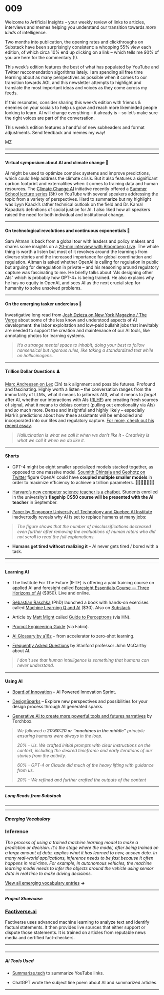 # 009

Welcome to Artificial Insights – your weekly review of links to articles, interviews and memes helping you understand our transition towards _more kinds_ of intelligence.

Two months into publication, the opening rates and clickthroughs on Substack have been surprisingly consistent: a whopping 55% view each edition, of which circa 10% end up clicking on a link – which tells me 90% of you are here for the commentary \(\!\).

This week’s edition features the best of what has populated by YouTube and Twitter reccomendation algorithms lately. I am spending all free time learning about as many perspectives as possible when it comes to our transition towards AGI, and this newsletter attempts to highlight and translate the most important ideas and voices as they come across my feeds.

If this resonates, consider sharing this week’s edition with friends & enemies on your socials to help us grow and reach more likeminded people looking to learn. AI will change everything – it already is – so let’s make sure the right voices are part of the conversation.

This week’s edition features a handful of new subheaders and format adjustments. Send feedback and memes my way\!

MZ

* * *

* * *

#### Virtual symposium about AI and climate change 🌊

AI might be used to optimize complex systems and improve predictions, which could help address the climate crisis. But it also features a significant carbon footprint and externalities when it comes to training data and human resources. The [Climate Change AI](https://www.youtube.com/@ClimateChangeAI) initiative recently offered a [Summer School lecture series](https://www.youtube.com/watch?v=WBfdMX5pXt0) \(3h\) on YouTube with several speakers addressing the topic from a variety of perspectives. Hard to summarize but my highlight was Lyyn Kaack’s rather technical outlook on the field and Dr. Kamal Kapadia’s definitions of social justice for AI. I also liked how all speakers raised the need for both individual and institutional change.

* * *

#### On technological revolutions and continuous exponentials 👀

Sam Altman is back from a global tour with leaders and policy makers and shares some insights on a [20-min interview with Bloomberg Live](https://www.youtube.com/watch?v=A5uMNMAWi3E). The whole thing is worth a listen but most of it revolves around the learnings from diverse stories and the increased importance for global coordination and regulation. Altman is asked whether OpenAI is calling for regulation in public but arguing for deregulation in private – and his reasoning around regulatory capture was fascinating to me. He briefly talks about “AIs designing other AIs” which is probably how GPT-4+ is being trained. He also explains why he has no equity in OpenAI, and sees AI as the next crucial step for humanity to solve unsolved problems.

* * *

#### On the emerging tasker underclass 🛟

Investigative long read from [Josh Dzieza on New York Magazine / The Verge](https://www.theverge.com/features/23764584/ai-artificial-intelligence-data-notation-labor-scale-surge-remotasks-openai-chatbots) about some of the less know and understood aspects of AI development: the labor exploitation and low-paid bullshit jobs that inevitably are needed to support the creation and maintenance of our AI tools, like annotating photos for learning systems.

> _It’s a strange mental space to inhabit, doing your best to follow nonsensical but rigorous rules, like taking a standardized test while on hallucinogens._

* * *

#### Trillion Dollar Questions ♟️

[Marc Andreesen on Lex](https://www.youtube.com/watch?v=-hxeDjAxvJ8) \(3h\) talk alignment and possible futures. Profound and fascinating. Highly worth a listen – the conversation ranges from the immortality of LLMs, what it means to jailbreak AGI, what it means to _forget_ after AI, whether our interactions with AIs \([RLHF](https://newsletter.envisioning.io/p/emerging-vocabulary)\) are creating fresh sources of signal, what it means to debias content \(pulling out emotionality via AIs\) and _so_ much more. Dense and insightful and highly likely – especially Mark’s predictions about how these assistants will be embodied and incorporated into our lifes and regulatory capture. [For more, check out his recent essay](https://a16z.com/2023/06/06/ai-will-save-the-world/).

> _Hallucination is what we call it when we don’t like it - Creativity is what we call it when we do like it._

* * *

#### Shorts

* GPT-4 might be eight smaller specialized models stacked together, as opposed to one massive model. [Soumith Chintala and Geohotz on Twitter](https://twitter.com/soumithchintala/status/1671267150101721090) figure OpenAI could have **coupled multiple smaller models** in order to maximize efficiency to achieve a trillion parameters. 👶🏽👶🏽👶🏽🧥

* [Harvard’s new computer science teacher is a chatbot](https://www.independent.co.uk/tech/harvard-chatbot-teacher-computer-science-b2363114.html). Students enrolled in the university’s **flagship CS50 course will be presented with the AI teacher** in September.

* [Paper by Singapore University of Technology and Quebec AI Institute](https://arxiv.org/pdf/2305.17680.pdf) inadvertedly reveals why AI is set to replace humans at many jobs:

> _The figure shows that the number of misclassifications decreased even further after removing the evaluations of human raters who did not scroll to read the full explanations._

* **Humans get tired without realizing it** – AI never gets tired / bored with a task.

* * *

* * *

#### Learning AI

* The Institute For The Future \(IFTF\) is offering a paid training course on applied AI and foresight called [Foresight Essentials Course — Three Horizons of AI](https://www.iftf.org/foresightessentials/for-individuals/ai-horizons/) \($950\). Live and online.

* [Sebastian Raschka](https://linkedin.com/in/sebastianraschka) \(PhD\) launched a book with hands-on exercises called [Machine Learning Q and AI](https://leanpub.com/machine-learning-q-and-ai) \($30\). Also on [Substack](https://magazine.sebastianraschka.com).

* Article by [Matt Might](https://www.linkedin.com/in/matthewmight/) called [Guide to Perceptrons](https://matt.might.net/articles/hello-perceptron/) \(via HN\).

* [Prompt Engineering Guide](https://www.promptingguide.ai) \(via Fabio\).

* [AI Glossary by a16z](https://a16z.com/ai-glossary/) – from accelerator to zero-shot learning.

* [Frequently Asked Questions](http://jmc.stanford.edu/artificial-intelligence/what-is-ai/index.html) by Stanford professor John McCarthy about AI.

> _I don't see that human intelligence is something that humans can never understand._

* * *

#### Using AI

* [Board of Innovation](https://www.boardofinnovation.com/ai-powered-innovation-sprint/) – AI Powered Innovation Sprint.

* [DesignSparks](https://designsparks.io) – Explore new perspectives and possibilities for your design process through AI generated sparks.

* [Generative AI to create more powerful tools and futures narratives](https://ai.torchbox.com/thinking/2023-06-16-generative-ai-powerful-tools-to-imagine-explore-better-futures) by Torchbox.

> _We followed a **20:60:20 or “machines in the middle”** principle ensuring humans were always in the loop._
>
> _20% - Us. We crafted initial prompts with clear instructions on the context, including the desired timeframe and early iterations of our stories from the activity._
>
> _60% - GPT-4 or Claude did much of the heavy lifting with guidance from us._
>
> _20% - We refined and further crafted the outputs of the content_

* * *

##### Long Reads from Substack

* * *

* * *

##### Emerging Vocabulary

### **Inference**

_The process of using a trained machine learning model to make a prediction or decision. It's the stage where the model, after being trained on a large amount of data, applies what it has learned to new, unseen data. In many real-world applications, inference needs to be fast because it often happens in real-time. For example, in autonomous vehicles, the machine learning model needs to infer the objects around the vehicle using sensor data in real time to make driving decisions._

[View all emerging vocabulary entries](https://newsletter.envisioning.io/p/emerging-vocabulary) **→**

* * *

##### **Project Showcase**

### **[Factiverse.ai](https://editor.factiverse.ai/faq)**

Factiverse uses advanced machine learning to analyze text and identify factual statements. It then provides live sources that either support or dispute those statements. It is trained on articles from reputable news media and certified fact-checkers.

* * *

#####

* * *

##### AI Tools Used

* [Summarize.tech](https://summarize.tech) to summarize YouTube links.

* ChatGPT wrote the subject line poem about AI and summarized articles.

* * *